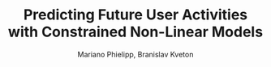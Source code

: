 ---
paperId: 36
author: Mariano Phielipp, Branislav Kveton
publicationauthor: Phielipp, M. et al.
title: Predicting Future User Activities with Constrained Non-Linear Models
pdf: Poster_Mariano_Phielipp.pdf
poster: --
alt: --
type: Poster
topic: Machine Learning Methods
link: https://doi.org/10.52591/lxai2018120311
conference: neurips
year: 2018
tags: neurips-2018
location: Montreal, Canada
---
